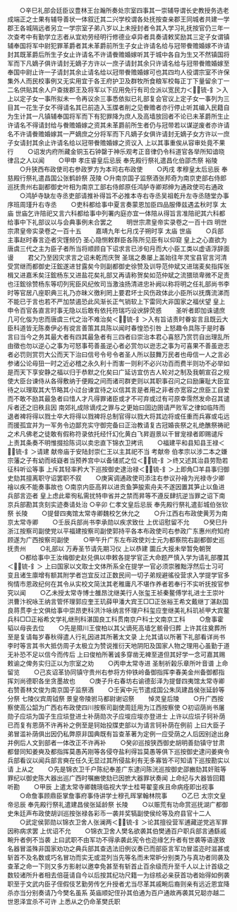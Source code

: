 <!-- { "loadSidebar": true } -->
　　○辛巳礼部会廷臣议豊林王台瀚所奏处宗室四事其一崇辅导谓长史教授务选老成端正之士果有辅导善状一体叙迁其二兴学校谓各处抚按查亲郡王同城者共建一学郡王各城隔远者另立一学宗室子弟八岁以上未授封者令其入学习礼抚按官仍三年一次查考中有勤学立志者从宜劝劳经明行修德业卓异者具奏请敕奖励其三定子女谓镇辅奉国将军中尉犯罪革爵者其未革爵前所生子女止许请名给与冠带餋赡婚嫁不许请封其既革爵后所生子女止许请名不许请餋赡婚嫁听其于城中各自为生又不然镇国将军而下凡嫡子俱许请封无嫡子方许以一庶子请封其余只许请名给与冠带餋赡婚嫁至奉国中尉止许一子请封其余止请名给以冠带餋赡婚嫁可也其四均人役谓宗室不许保集外人而民校事例又无实用宜于各王府护卫及群牧所食粮军校每正丁下量留余丁一二名供贴其余人户查拨郡王及将军以下应用免行有司佥派以宽民力＜锍-釒＞入  上以定子女一事所拟未一令再议余三事悉依拟已礼部复会官议上定子女一事列为三目其一花生子女不得请名其已前造入玉牒者削之见餋赡者亦行停止听其编入民籍自为生计其一凡镇辅奉国将军而下有犯罪降为庶人及高墙放回者不论已未革爵所生止许请名不得请封给与餋赡婚嫁之资其未革爵前所生者仍与冠带若以谋逆废者亦许请名不许请餋赡婚嫁其一严嫡庶之分将军而下凡嫡子女俱许请封无嫡子女方许以一庶子女请封其余止许请名给以冠带餋赡婚嫁之资议入  上以其事重俟从容审处竟不果行
　　○诏发内府所藏金铜玉石钟罄于神乐观考正音律仍令科道官各举所知谙晓律吕之人以闻
　　○甲申  孝庄睿皇后忌辰  奉先殿行祭礼遣昌化伯邵杰祭  裕陵
　　○升狭西布政使司右参政罗方为本司右布政使
　　○丙戌  孝穆皇太后忌辰  奉慈殿行祭礼遣昌国公张鹤龄祭  茂陵
○升南京国子监祭酒张邦奇为南京吏部右侍郎巡抚贵州右副都御史叶相为南京工部右侍郎原任鸿胪寺卿郑绅为通政使司右通政
　　○鸿胪寺缺左寺丞吏部请推补得旨不必推本寺右寺丞吴祖乾升左寺丞随堂办事序班周瑾升右寺丞
　　○吏科都给事中夏言奏蒙恩加臣四品服俸兹遇孟秋时享  太庙  世庙乞许陪祀又言六科都给事中列署内庭亦宜一体陪从得旨言准陪祀其六科都给事中下礼部议以与会典事例未合罢之
　　明世宗肃皇帝实录卷之一百十四
明世宗肃皇帝实录卷之一百十五
　　嘉靖九年七月戊子朔时享  太庙  世庙
　　○兵部主事赵时春言迩者灾馑频仍  圣心隐恻敕群臣各陈所见臣有以仰窥  皇上之心直欲为唐虞三代之主为臣子者所当将顺顾自下诏求言已涉旬月而大小臣工类以虚语浮辞面谩
　　君父乃至因灾求言之诏未乾而庆贺  圣瑞之奏屡上盖始往年灵宝县官言河清受赏继而都御史汪鋐遂进甘露矣今则副都御史徐赞及训导范仲斌又进瑞麦矣指挥张楫又进嘉禾矣汪鋐杨东又进盐花矣礼部又再请称贺矣如范仲斌之流猥琐卑微不足责也汪鋐徐赞杨东等叨列宪臣风纪攸司当激浊扬清进忠补阙以称将明之任礼部尚书李时等官居八座职典三礼乃亦昧义徼利罔上要君坏士风伤政体此小臣所以抚膺流涕而不能已于言也若不严加禁遏恐此风渐长正气销软上下雷同大非国家之福伏望  皇上申令百官各直言时事无隐以后敢有依托符瑞巧设谀辞荧惑
　　圣听者即加诛谴庶几可化侫为忠而唐虞三代之治不难治矣＜锍-釒＞入有旨诘责时眷妄言且既云大臣科道皆无陈奏伊必有谠言善策其具陈以闻时春惶恐引咎  上怒趣令具陈于是时春言曰当今之务其最大者有四其最急者有三四者曰崇治本君心喜怒乃赏罚自出理乱所由徵也勿以逆心之事为可怒事苟善虽逆心者必赏勿以逊志之事为可喜果不善虽逊志者必罚则赏罚大公而天下治曰信号令号令者圣人所以鼓舞万民者也毋信一人之言必参诸公论毋狃一时之近必稽之永久利十而害一则利不必兴功百而费半则功不必举如是而天下享安静之福以归于恭默之化矣曰广延访宜仿古人轮对之制及我朝宣召之规使大臣台谏侍从各得敷纳于便殿之间而诸司群吏则以其职事召问之曰励廉耻大臣宜待之以理取其大节略其小过台谏宜待之以信其言是者用之非者亦宽容之庶臣工自爱而不敢不励其最急者曰惜人才凡得罪诸臣或才不可弃或过有可原幸霈然发命召其谴斥者还之旧秩且因  南郊礼成除谪戍之罪与之更始曰固边圉请严败军之律如临阵而退者裨将得以戮士卒大将得以戮裨将总制官得以戮大将其边将或任重而兵寡或屯远而援孤宜并为一军务令边鄙充实守御完备曰正治教请复古冠婚丧祭之礼绝醮祭祷祀之术凡佛老之徒敢有假称符录依托经忏幻化黄白飞昇遐景以干冒宠禄者即赐谴斥  上责其条奏不明惟掇拾陈词以卖忠直下锦衣卫拷讯
　　○福建平和县知县王禄＜锍-釒＞请建  献帝庙于安陆封崇仁王以主其祀不当  考献帝  伯孝宗以涉二本之嫌宗藩之子有幼而岐嶷者当预养宫中以备储贰之位＜锍-釒＞终又述其治县劳勚若征科听讼等事  上斥其轻率矜大下巡按御史逮治禄＜锍-釒＞上即角□羊县事归御史劾其擅离职守诏罢职不叙
　　○庚寅调通政使司添注右参议孙禬为光禄寺少卿禬以疾不能奏事故也
○南京内臣高昇以进贡鱼笋朘索舟夫不遂因置其笋止以鱼进兵部言迩者  皇上虑此辈徇私需扰特申省并之禁而昇等不遵反肆抗逆当罪之诏下南京兵部勘其贪刻实迹奏请处治
○辛卯  仁孝文皇后忌辰  奉先殿行祭礼遣彭城伯张钦祭  长陵
　　○提督四夷馆太常寺卿魏校乞休允之
　　○升江西右布政使黄芳为南京太常寺卿
　　○壬辰兵部尚书李承勋以疾求致仕  上优诏慰留不允
　　○癸巳升浙江按察司副使党以平福建按察司副使郭持平各本布政使司右参政广东惠州府知府顾遂为广西按察司副使
　　○甲午升广东左布政使刘士元为都察院右副都御史巡抚贵州
　　○礼部以  万寿圣节请先期习仪  上以恭建  圜丘大报未举暂免朝贺
　　○都给事中王汝梅御史赵兑俱以申敕各提学官正大命题严慎入学为请礼部覆其＜锍-釒＞  上曰国家以文取士文体所系全在提学一官必须崇雅黜浮然后士习可变且诸生廪增有额其附学者岂宜反过正数民间一切子弟规避徭役营求入学提学官多徇情市恩政纪何在其令从实校文简汰其老稚庸凡不堪作养者若奉行不实听抚按官参究以闻
　　○乙未授太常寺博士雒昂沈继美行人张玺王祯秦鳌傅学礼进士王崇叶洪曹汴祝咏王纳言管怀理郭应奎王玑薛甲潘大宾王□□正张裕王希文戴继丁湛赵国良蒋贯李士文俱给事中崇昂吏科洪汴咏纳言怀理户科玺应奎继美礼科玑祯甲大宾鳌兵科□□正裕希文学礼继刑科湛国良工科贯南京户科士文南京工科
　　○詹事霍韬以母丧去位
　　○先是隰川王俊柏以其父谪死高墙乞骸骨归葬  上许其往奠葬所至是复请每岁春秋得遣人行礼因进其所著太文录  上允其请以所著下礼部看详尚书李时等言其书大抵仿周子太极立为赞说推衍天地阴阳及国家人物之理用心虽勤于道无补恐不足以信今而传后  上曰俊柏所著诚多穿凿无裨至道但其好学一念可嘉其赐敕谕之俾务实归正以为宗室之劝
　　○丙申太常寺进  圣制祈榖乐章所叶音谱  上命留览
　　○己亥诏革协同镇守贵州右参将方仲铁岭备御指挥李春美金州备御都指挥刘尚德职各坐贪墨故也
　　○庚子升右春坊右谕德彭泽为提督四夷馆太常寺卿右赞善林文俊为南京国子监祭酒
　　○壬寅中元节遣成国公朱凤建昌侯张延龄等分祭  七陵仪宾周钺祭  景皇帝陵驸马都尉谢诏祭
　　悼灵皇后陵
　　○升广西按察使高公韶为广西右布政使四川按察司副使周廷用为江西按察使
○初诏荫尚书屠勋子应埙为国子生应埙登进士补荫勋次子应埈应埈亦登进士  上许以应埙子钶补荫已而复有恩荫不许再补之例至是钶始投牒吏部以为请言钶补荫在例前  上曰大臣子弟冒滥补荫俱出因仍私弊原非国典既有旨查革著为定例一应受荫之人后因别途出身并例后人文到部者一体改正不许再补
　　○癸卯巡按狭西御史胡明善劾镇守甘肃都督同知姜奭及都指挥莫愚芮刚等各侵夺盐利得旨莫愚等俱下巡按御史逮问姜奭令兵部看议以闻兵部言奭在任久无显过其所侵盐利有无多寡皆不可知请下巡按勘实以请  上从之
　　○先是锦衣卫千户陈纪奉差广东逮问陈洸巡按御史邵豳劾其奸赃等罪纪以御史陈大器出巡广西时嘱豳使劾已因摭大器罪状奏闻  上命纪与大器皆回籍听勘
　　○甲辰  上遣太常寺卿魏璄临视大学士桂萼翟銮疾且命病痊即出视事
　　○命詹事顾鼎臣掌詹事府事侍讲学士穆孔晖掌翰林院事
　　○乙巳  太宗文皇帝忌辰  奉先殿行祭礼遣建昌侯张延龄祭  长陵
　　○以赈荒有功命赏巡抚湖广都御史朱廷声布政使胡训巡按张禄各彩币一袭并奖犒副使侯纶等及府县官十二人
　　○武定侯郭勋以锦衣卫舍人张澜两＜锍-釒＞论其擅役营军逋藏逆党逃军罪因称病求罢  上优诏不允
　　○锦衣卫舍人樊名欲袭其伯樊通百户职兵部言通繇戚畹升者例不当袭  上曰武职不由军功不得承袭此宪令也迩缘乞升者有世袭等语遂致名器冒滥殊非国家劝功之典兵部其查选法旧例议奏已而部臣言军功冒滥迩时滋甚或斩首不及名数或巧名冒功而实无或混列当先等名而未常昈分别类乃与真功者同袭及查革之命一下则又多方影射以邀幸免甚至有斩首止百余级而升至千人以上计首级之数较诸所升者相去倍蓰请自今以后按其纪功尺籍一为综核必亲获首功者始得如例袭职至于文武内臣子侄假伎艺勤劳传乞升授者尤当尽革其戚畹后裔则亲有远近恩宜降杀亦当分别奏请乃今樊名虽系  英庙顺妃侄孙其伯通为百户通故再袭其兄聪亦越二世恩泽宜杀不可许  上悉从之仍命革樊氏职

